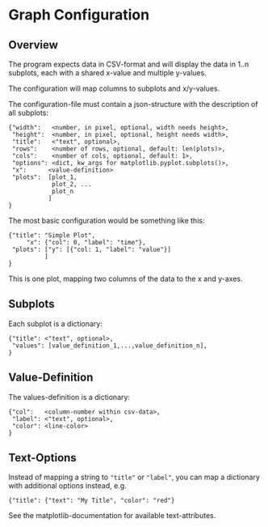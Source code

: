 Graph Configuration
===================

Overview
--------

The program expects data in CSV-format and will display the data
in 1..n subplots, each with a shared x-value and multiple y-values.

The configuration will map columns to subplots and x/y-values.

The configuration-file must contain a json-structure with the description
of all subplots:

    {"width":   <number, in pixel, optional, width needs height>,
     "height":  <number, in pixel, optional, height needs width>,
     "title":   <"text", optional>,
     "rows":    <number of rows, optional, default: len(plots)>,
     "cols":    <number of cols, optional, default: 1>,
     "options": <dict, kw_args for matplotlib.pyplot.subplots()>, 
     "x":      <value-definition>
     "plots":  [plot_1,
                plot_2, ...
                plot_n
               ]
    }

The most basic configuration would be something like this:

    {"title": "Simple Plot",
         "x": {"col": 0, "label": "time"},
     "plots": ["y": [{"col: 1, "label": "value"}]
              ]
    }

This is one plot, mapping two columns of the data to the x and y-axes.


Subplots
--------

Each subplot is a dictionary:

    {"title": <"text", optional>,
     "values": [value_definition_1,...,value_definition_n],
    }


Value-Definition
----------------

The values-definition is a dictionary:

    {"col":   <column-number within csv-data>,
     "label": <"text", optional>,
     "color": <line-color>
    }


Text-Options
------------

Instead of mapping a string to `"title"` or `"label"`, you can map a
dictionary with additional options instead, e.g.

    {"title": {"text": "My Title", "color": "red"}

See the matplotlib-documentation for available text-attributes.
